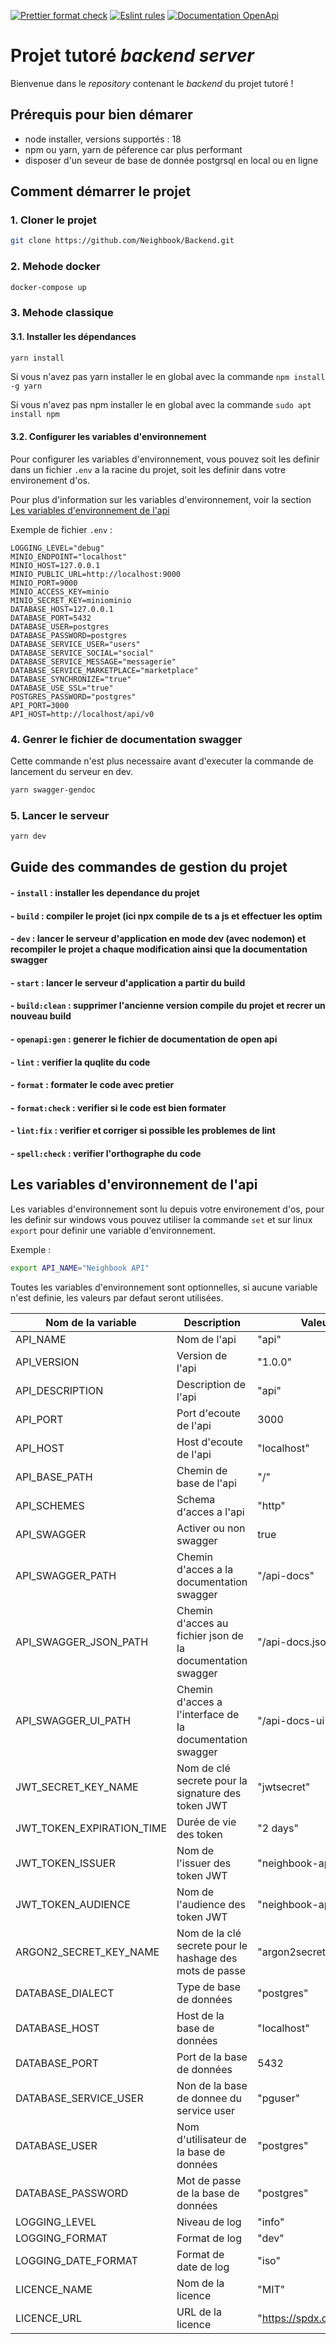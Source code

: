 [![Prettier format check](https://github.com/Neighbook/Backend/actions/workflows/prettier_format.yml/badge.svg)](https://github.com/Neighbook/Backend/actions/workflows/prettier_format.yml) [![Eslint rules](https://github.com/Neighbook/Backend/actions/workflows/eslint_check.yml/badge.svg)](https://github.com/Neighbook/Backend/actions/workflows/eslint_check.yml)  [![Documentation OpenApi](https://github.com/Neighbook/Backend/actions/workflows/doc.yml/badge.svg)](https://github.com/Neighbook/Backend/actions/workflows/doc.yml) 

# Projet tutoré _backend server_

Bienvenue dans le _repository_ contenant le _backend_ du projet tutoré !

## Prérequis pour bien démarer

-   node installer, versions supportés : 18
-   npm ou yarn, yarn de péference car plus performant
-   disposer d'un seveur de base de donnée postgrsql en local ou en ligne

## Comment démarrer le projet

### 1. Cloner le projet

```bash
git clone https://github.com/Neighbook/Backend.git
```

### 2. Mehode docker

```bash
docker-compose up
```

### 3. Mehode classique



#### 3.1. Installer les dépendances

```bash
yarn install
```
Si vous n'avez pas yarn installer le en global avec la commande `npm install -g yarn`

Si vous n'avez pas npm installer le en global avec la commande `sudo apt install npm`

#### 3.2. Configurer les variables d'environnement

Pour configurer les variables d'environnement, vous pouvez soit les definir dans un fichier `.env` a la racine du projet, soit les definir dans votre environement d'os.

Pour plus d'information sur les variables d'environnement, voir la section [Les variables d'environnement de l'api](#les-variables-denvironnement-de-lapi)

Exemple de fichier `.env` :

```.env
LOGGING_LEVEL="debug"
MINIO_ENDPOINT="localhost"
MINIO_HOST=127.0.0.1
MINIO_PUBLIC_URL=http://localhost:9000
MINIO_PORT=9000
MINIO_ACCESS_KEY=minio
MINIO_SECRET_KEY=miniominio
DATABASE_HOST=127.0.0.1
DATABASE_PORT=5432
DATABASE_USER=postgres
DATABASE_PASSWORD=postgres
DATABASE_SERVICE_USER="users"
DATABASE_SERVICE_SOCIAL="social"
DATABASE_SERVICE_MESSAGE="messagerie"
DATABASE_SERVICE_MARKETPLACE="marketplace"
DATABASE_SYNCHRONIZE="true"
DATABASE_USE_SSL="true"
POSTGRES_PASSWORD="postgres"
API_PORT=3000
API_HOST=http://localhost/api/v0
```

### 4. Genrer le fichier de documentation swagger

Cette commande n'est plus necessaire avant d'executer la commande de lancement du serveur en dev.

```bash
yarn swagger-gendoc
```

### 5. Lancer le serveur

```bash
yarn dev
```

##

## Guide des commandes de gestion du projet

#### - `install` : installer les dependance du projet

#### - `build` : compiler le projet (ici npx compile de ts a js et effectuer les optim
#### - `dev` : lancer le serveur d'application en mode dev (avec nodemon) et recompiler le projet a chaque modification ainsi que la documentation swagger

#### - `start` : lancer le serveur d'application a partir du build

#### - `build:clean` : supprimer l'ancienne version compile du projet et recrer un nouveau build

#### - `openapi:gen` : generer le fichier de documentation de open api

#### - `lint` : verifier la quqlite du code

#### - `format` : formater le code avec pretier

#### - `format:check` : verifier si le code est bien formater

#### - `lint:fix` : verifier et corriger si possible les problemes de lint

#### - `spell:check` : verifier l'orthographe du code



## Les variables d'environnement de l'api

Les variables d'environnement sont lu depuis votre environement d'os, pour les definir sur windows vous pouvez utiliser la commande `set` et sur linux `export` pour definir une variable d'environnement.

Exemple :

```bash
export API_NAME="Neighbook API"
```

Toutes les variables d'environnement sont optionnelles, si aucune variable n'est definie, les valeurs par defaut seront utilisées.


| Nom de la variable        | Description                                                | Valeur par defaut                      |
| ------------------------- | ---------------------------------------------------------- | -------------------------------------- |
| API_NAME                  | Nom de l'api                                               | "api"                                  |
| API_VERSION               | Version de l'api                                           | "1.0.0"                                |
| API_DESCRIPTION           | Description de l'api                                       | "api"                                  |
| API_PORT                  | Port d'ecoute de l'api                                     | 3000                                   |
| API_HOST                  | Host d'ecoute de l'api                                     | "localhost"                            |
| API_BASE_PATH             | Chemin de base de l'api                                    | "/"                                    |
| API_SCHEMES               | Schema d'acces a l'api                                     | "http"                                 |
| API_SWAGGER               | Activer ou non swagger                                     | true                                   |
| API_SWAGGER_PATH          | Chemin d'acces a la documentation swagger                  | "/api-docs"                            |
| API_SWAGGER_JSON_PATH     | Chemin d'acces au fichier json de la documentation swagger | "/api-docs.json"                       |
| API_SWAGGER_UI_PATH       | Chemin d'acces a l'interface de la documentation swagger   | "/api-docs-ui"                         |
| JWT_SECRET_KEY_NAME       | Nom de  clé secrete pour la signature des token JWT        | "jwtsecret"                            |
| JWT_TOKEN_EXPIRATION_TIME | Durée de vie des token                                     | "2 days"                               |
| JWT_TOKEN_ISSUER          | Nom de l'issuer des token JWT                              | "neighbook-api"                        |
| JWT_TOKEN_AUDIENCE        | Nom de l'audience des token JWT                            | "neighbook-api"                        |
| ARGON2_SECRET_KEY_NAME    | Nom de la clé secrete pour le hashage des mots de passe    | "argon2secret"                         |
| DATABASE_DIALECT          | Type de base de données                                    | "postgres"                             |
| DATABASE_HOST             | Host de la base de données                                 | "localhost"                            |
| DATABASE_PORT             | Port de la base de données                                 | 5432                                   |
| DATABASE_SERVICE_USER     | Non de la base de donnee du service user                   | "pguser"                               |
| DATABASE_USER             | Nom d'utilisateur de la base de données                    | "postgres"                             |
| DATABASE_PASSWORD         | Mot de passe de la base de données                         | "postgres"                             |
| LOGGING_LEVEL             | Niveau de log                                              | "info"                                 |
| LOGGING_FORMAT            | Format de log                                              | "dev"                                  |
| LOGGING_DATE_FORMAT       | Format de date de log                                      | "iso"                                  |
| LICENCE_NAME              | Nom de la licence                                          | "MIT"                                  |
| LICENCE_URL               | URL de la licence                                          | "https://spdx.org/licenses/MIT.html"   |
